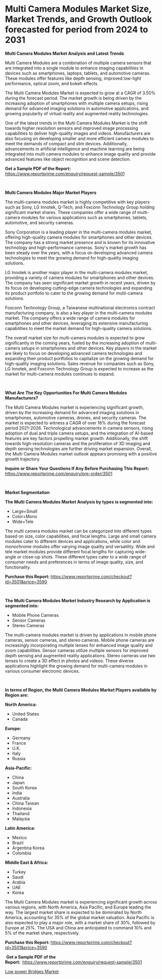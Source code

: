 <p><h1>Multi Camera Modules Market Size, Market Trends, and Growth Outlook forecasted for period from 2024 to 2031</h1></p><p><strong>Multi Camera Modules Market Analysis and Latest Trends</strong></p>
<p><p>Multi Camera Modules are a combination of multiple camera sensors that are integrated into a single module to enhance imaging capabilities in devices such as smartphones, laptops, tablets, and automotive cameras. These modules offer features like depth sensing, improved low-light performance, optical zoom, and bokeh effects.</p><p>The Multi Camera Modules Market is expected to grow at a CAGR of 3.50% during the forecast period. The market growth is being driven by the increasing adoption of smartphones with multiple camera setups, rising demand for advanced imaging solutions in automotive applications, and growing popularity of virtual reality and augmented reality technologies.</p><p>One of the latest trends in the Multi Camera Modules Market is the shift towards higher resolution sensors and improved image processing capabilities to deliver high-quality images and videos. Manufacturers are also focusing on developing smaller and more efficient camera modules to meet the demands of compact and slim devices. Additionally, advancements in artificial intelligence and machine learning are being integrated into multi camera modules to enhance image quality and provide advanced features like object recognition and scene detection.</p></p>
<p><strong>Get a Sample PDF of the Report:&nbsp;</strong> <a href="https://www.reportprime.com/enquiry/request-sample/3501">https://www.reportprime.com/enquiry/request-sample/3501</a></p>
<p>&nbsp;</p>
<p><strong>Multi Camera Modules Major Market Players</strong></p>
<p><p>The multi-camera modules market is highly competitive with key players such as Sony, LG Innotek, Q-Tech, and Foxconn Technology Group holding significant market shares. These companies offer a wide range of multi-camera modules for various applications such as smartphones, tablets, automotive, and security cameras.</p><p>Sony Corporation is a leading player in the multi-camera modules market, offering high-quality camera modules for smartphones and other devices. The company has a strong market presence and is known for its innovative technology and high-performance cameras. Sony's market growth has been steady over the years, with a focus on developing advanced camera technologies to meet the growing demand for high-quality imaging solutions.</p><p>LG Innotek is another major player in the multi-camera modules market, providing a variety of camera modules for smartphones and other devices. The company has seen significant market growth in recent years, driven by its focus on developing cutting-edge camera technologies and expanding its product portfolio to cater to the growing demand for multi-camera solutions.</p><p>Foxconn Technology Group, a Taiwanese multinational electronics contract manufacturing company, is also a key player in the multi-camera modules market. The company offers a wide range of camera modules for smartphones and other devices, leveraging its extensive manufacturing capabilities to meet the market demand for high-quality camera solutions.</p><p>The overall market size for multi-camera modules is expected to grow significantly in the coming years, fueled by the increasing adoption of multi-camera setups in smartphones and other devices. Key players in the market are likely to focus on developing advanced camera technologies and expanding their product portfolios to capitalize on the growing demand for high-quality imaging solutions. Sales revenue for companies such as Sony, LG Innotek, and Foxconn Technology Group is expected to increase as the market for multi-camera modules continues to expand.</p></p>
<p>&nbsp;</p>
<p><strong>What Are The Key Opportunities For Multi Camera Modules Manufacturers?</strong></p>
<p><p>The Multi Camera Modules market is experiencing significant growth, driven by the increasing demand for advanced imaging solutions in smartphones, automotive cameras, drones, and security cameras. The market is expected to witness a CAGR of over 16% during the forecast period 2021-2026. Technological advancements in camera sensors, rising adoption of dual and triple camera setups, and the integration of AI-based features are key factors propelling market growth. Additionally, the shift towards high-resolution cameras and the proliferation of 3D imaging and depth sensing technologies are further driving market expansion. Overall, the Multi Camera Modules market outlook appears promising with a positive growth trajectory.</p></p>
<p><strong>Inquire or Share Your Questions If Any Before Purchasing This Report:</strong> <a href="https://www.reportprime.com/enquiry/pre-order/3501">https://www.reportprime.com/enquiry/pre-order/3501</a></p>
<p>&nbsp;</p>
<p><strong>Market Segmentation</strong></p>
<p><strong>The Multi Camera Modules Market Analysis by types is segmented into:</strong></p>
<p><ul><li>Large+Small</li><li>Color+Mono</li><li>Wide+Tele</li></ul></p>
<p><p>The multi camera modules market can be categorized into different types based on size, color capabilities, and focal lengths. Large and small camera modules cater to different devices and applications, while color and monochrome modules offer varying image quality and versatility. Wide and tele market modules provide different focal lengths for capturing wide-angle or close-up shots. These different types cater to a wide range of consumer needs and preferences in terms of image quality, size, and functionality.</p></p>
<p><strong>Purchase this Report:&nbsp;</strong><a href="https://www.reportprime.com/checkout?id=3501&price=3590">https://www.reportprime.com/checkout?id=3501&price=3590</a></p>
<p>&nbsp;</p>
<p><strong>The Multi Camera Modules Market Industry Research by Application is segmented into:</strong></p>
<p><ul><li>Mobile Phone Cameras</li><li>Sensor Cameras</li><li>Stereo Cameras</li></ul></p>
<p><p>The multi-camera modules market is driven by applications in mobile phone cameras, sensor cameras, and stereo cameras. Mobile phone cameras are increasingly incorporating multiple lenses for enhanced image quality and zoom capabilities. Sensor cameras utilize multiple sensors for improved depth sensing and augmented reality applications. Stereo cameras use two lenses to create a 3D effect in photos and videos. These diverse applications highlight the growing demand for multi-camera modules in various consumer electronic devices.</p></p>
<p>&nbsp;</p>
<p><strong>In terms of Region, the Multi Camera Modules Market Players available by Region are:</strong></p>
<p>
    <p> <strong> North America: </strong>
        <ul>
            <li>United States</li>
            <li>Canada</li>
        </ul>
        </p> 
    <p> <strong> Europe: </strong>
        <ul>
            <li>Germany</li>
            <li>France</li>
            <li>U.K.</li>
            <li>Italy</li>
            <li>Russia</li>
        </ul>
        </p> 
    <p> <strong> Asia-Pacific: </strong>
        <ul>
            <li>China</li>
            <li>Japan</li>
            <li>South Korea</li>
            <li>India</li>
            <li>Australia</li>
            <li>China Taiwan</li>
            <li>Indonesia</li>
            <li>Thailand</li>
            <li>Malaysia</li>
        </ul>
        </p> 
    <p> <strong> Latin America: </strong>
        <ul>
            <li>Mexico</li>
            <li>Brazil</li>
            <li>Argentina Korea</li>
            <li>Colombia</li>
        </ul>
        </p> 
    <p> <strong> Middle East & Africa: </strong>
        <ul>
            <li>Turkey</li>
            <li>Saudi</li>
            <li>Arabia</li>
            <li>UAE</li>
            <li>Korea</li>
        </ul>
    </p>
    </p>
<p><p>The Multi Camera Modules market is experiencing significant growth across various regions, with North America, Asia Pacific, and Europe leading the way. The largest market share is expected to be dominated by North America, accounting for 35% of the global market valuation. Asia Pacific is also expected to play a major role, with a market share of 30%, followed by Europe at 25%. The USA and China are anticipated to command 10% and 5% of the market share, respectively.</p></p>
<p><strong>Purchase this Report: </strong><a href="https://www.reportprime.com/checkout?id=3501&price=3590">https://www.reportprime.com/checkout?id=3501&price=3590</a></p>
<p>&nbsp;<strong>Get a Sample PDF of the Report:&nbsp;&nbsp;</strong><a href="https://www.reportprime.com/enquiry/request-sample/3501">https://www.reportprime.com/enquiry/request-sample/3501</a></p>
<p><strong></strong></p>
<p><p><a href="https://github.com/ChiragRP21/Market-Research-Report-List-4/blob/main/low-power-bridges-market.md">Low power Bridges Market</a></p></p>